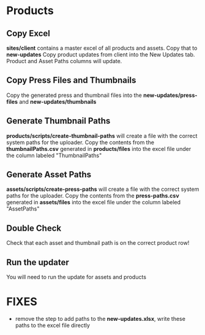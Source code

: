 # Products

## Copy Excel
**sites/client** contains a master excel of all products and assets.
Copy that to **new-updates**
Copy product updates from client into the New Updates tab.  Product and Asset Paths columns will update.

## Copy Press Files and Thumbnails
Copy the generated press and thumbnail files into the **new-updates/press-files** and **new-updates/thumbnails**

## Generate Thumbnail Paths
**products/scripts/create-thumbnail-paths** will create a file with the correct system paths for the uploader.
Copy the contents from the **thumbnailPaths.csv** generated in **products/files** into the excel file under the column labeled "ThumbnailPaths"

## Generate Asset Paths
**assets/scripts/create-press-paths** will create a file with the correct system paths for the uploader.
Copy the contents from the **press-paths.csv** generated in **assets/files** into the excel file under the column labeled "AssetPaths"


## Double Check
Check that each asset and thumbnail path is on the correct product row!

## Run the updater
You will need to run the update for assets and products


# FIXES

- remove the step to add paths to the **new-updates.xlsx**, write these paths to the excel file directly
